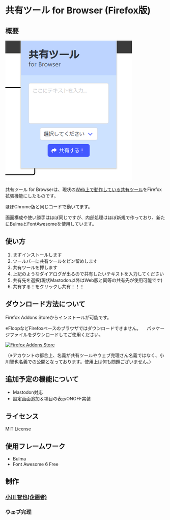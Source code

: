 # 共有ツール for Browser (Firefox版)

## 概要

![スクリーンショット](./image.png)

共有ツール for Browserは、現状の[Web上で動作している共有ツール](https://share-tool.vercel.app)をFirefox拡張機能にしたものです。

ほぼChrome版と同じコードで動いてます。

画面構成や使い勝手はほぼ同じですが、内部処理はほぼ新規で作っており、新たにBulmaとFontAwesomeを使用しています。

## 使い方

1. まずインストールします
2. ツールバーに共有ツールをピン留めします
3. 共有ツールを押します
4. 上記のようなダイアログが出るので共有したいテキストを入力してください
5. 共有先を選択(現状Mastodon以外はWeb版と同等の共有先が使用可能です)
6. 共有する！をクリックし共有！！！

## ダウンロード方法について

Firefox Addons Storeからインストールが可能です。

※FloopなどFirefoxベースのブラウザではダウンロードできません。
　パッケージファイルをダウンロードしてご使用ください。

[![Firefox Addons Store](https://blog.mozilla.org/addons/files/2015/11/get-the-addon.png)](https://addons.mozilla.org/ja/firefox/addon/%E5%85%B1%E6%9C%89%E3%83%84%E3%83%BC%E3%83%AB-share-tool/)

（※アカウントの都合上、名義が共有ツールやウェブ完理さん名義ではなく、小川智也名義での公開となっております。使用上は何も問題ございません。）

## 追加予定の機能について

- Mastodon対応
- 設定画面追加＆項目の表示ONOFF実装

## ライセンス

MIT License

## 使用フレームワーク

- Bulma
- Font Awesome 6 Free

## 制作

### [小川 智也(企画者)](https://ogatomo.net)

### ~~ウェブ完理~~
